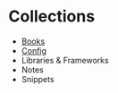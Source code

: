 # Collections

- [Books](./books/README.md)
- [Config](./config/)
- Libraries & Frameworks
- Notes
- Snippets
